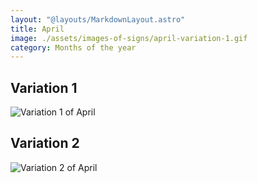 ```yaml
---
layout: "@layouts/MarkdownLayout.astro"
title: April
image: ./assets/images-of-signs/april-variation-1.gif
category: Months of the year
---
```


## Variation 1

![Variation 1 of April](@signs/april-variation-1.gif)

## Variation 2

![Variation 2 of April](@signs/april-variation-2.gif)
